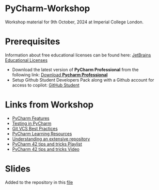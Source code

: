 # PyCharm-Workshop

Workshop material for 9th October, 2024 at Imperial College London.

# Prerequisites

Information about free educational licenses can be found here: [JetBrains Educational Licenses](https://www.jetbrains.com/community/education/#students)

- Download the latest version of **PyCharm Professional** from the following link: [Download **Pycharm Professional**](https://www.jetbrains.com/pycharm/)
- Setup Github Student Developers Pack along with a Github account for access to copilot: [GitHub Student](https://education.github.com/pack)

# Links from Workshop

- [PyCharm Features](https://www.jetbrains.com/pycharm/features/#python-code-editing)
- [Testing in PyCharm](https://www.jetbrains.com/help/pycharm/testing-your-first-python-application.html#write-test)
- [Git VCS Best Practices](https://about.gitlab.com/topics/version-control/version-control-best-practices/)
- [PyCharm Learning Resources](https://github.com/JetBrains/awesome-pycharm)
- [Understanding an extensive repository](https://github.com/JetBrains/intellij-community/branches)
- [PyCharm 42 tips and tricks Playlist](https://www.jetbrains.com/guide/python/playlists/42/#tips-find-action)
- [PyCharm 42 tips and tricks Video](https://www.youtube.com/watch?v=NoDx0MEESDw)

# Slides

Added to the repository in this [file](IDE-Workshop_Imperial.pdf) 
